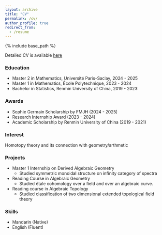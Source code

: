 ```yaml
---
layout: archive
title: "CV"
permalink: /cv/
author_profile: true
redirect_from:
  - /resume
---
```


{% include base_path %}

Detailed CV is available [here]()

### Education
* Master 2 in Mathematics, Université Paris-Saclay, 2024 - 2025
* Master 1 in Mathematics, École Polytechnique, 2023 - 2024
* Bachelor in Statistics, Renmin University of China, 2019 - 2023

### Awards
* Sophie Germain Scholarship by FMJH  (2024 - 2025)
* Research Internship Award (2023 - 2024)
* Academic Scholarship by Renmin University of China (2019 - 2021)

### Interest
Homotopy theory and its connection with geometry/arthmetic

### Projects
* Master 1 Internship on Derived Algebraic Geometry
  * Studied symmetric monoidal structure on infinity category of spectra
* Reading Course in Algebraic Geometry
  * Studied étale cohomology over a field and over an algebraic curve.
* Reading course in Algebraic Topology
  * Studied classification of two dimensional extended topological field theory

### Skills
* Mandarin (Native)
* English (Fluent)
